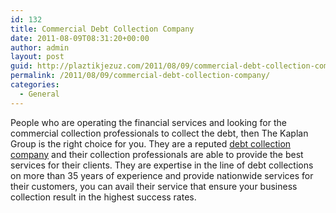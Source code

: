 ```yaml
---
id: 132
title: Commercial Debt Collection Company
date: 2011-08-09T08:31:20+00:00
author: admin
layout: post
guid: http://plaztikjezuz.com/2011/08/09/commercial-debt-collection-company/
permalink: /2011/08/09/commercial-debt-collection-company/
categories:
  - General
---
```

People who are operating the financial services and looking for the commercial collection professionals to collect the debt, then The Kaplan Group is the right choice for you. They are a reputed [debt collection company](http://www.kgaction.com/) and their collection professionals are able to provide the best services for their clients. They are expertise in the line of debt collections on more than 35 years of experience and provide nationwide services for their customers, you can avail their service that ensure your business collection result in the highest success rates.